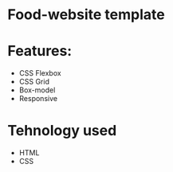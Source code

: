 # Food-website template

# Features:
<ul>
  <li>CSS Flexbox</i>
  <li>CSS Grid</i>
  <li>Box-model</li>
  <li>Responsive</li>
</ul>

# Tehnology used
<ul>
  <li>HTML</i>
  <li>CSS</i>
</ul>  

